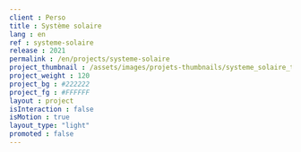 ```yaml
---
client : Perso
title : Système solaire
lang : en
ref : systeme-solaire
release : 2021
permalink : /en/projects/systeme-solaire
project_thumbnail : /assets/images/projets-thumbnails/systeme_solaire_thumb.png
project_weight : 120
project_bg : #222222
project_fg : #FFFFFF
layout : project
isInteraction : false
isMotion : true
layout_type: "light"
promoted : false
---
```

